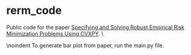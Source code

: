# rerm_code
Public code for the paper [Specifying and Solving Robust Empirical Risk Minimization Problems Using CVXPY](http://arxiv.org/abs/2306.05649). \\

\noindent To generate bar plot from paper, run the main.py file.